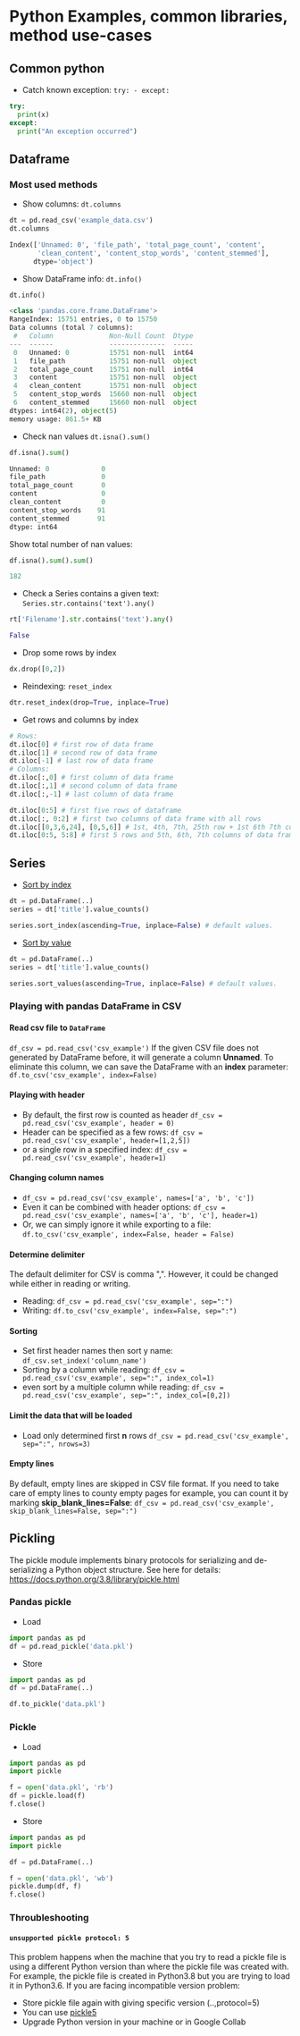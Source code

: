 # Python Examples, common libraries, method use-cases
## Common python

- Catch known exception: `try: - except:`

```python
try:
  print(x)
except:
  print("An exception occurred")
```

## Dataframe
### Most used methods
- Show columns: `dt.columns`

```python
dt = pd.read_csv('example_data.csv')
dt.columns

Index(['Unnamed: 0', 'file_path', 'total_page_count', 'content',
       'clean_content', 'content_stop_words', 'content_stemmed'],
      dtype='object')
```

- Show DataFrame info: `dt.info()`

```python
dt.info()

<class 'pandas.core.frame.DataFrame'>
RangeIndex: 15751 entries, 0 to 15750
Data columns (total 7 columns):
 #   Column              Non-Null Count  Dtype 
---  ------              --------------  ----- 
 0   Unnamed: 0          15751 non-null  int64 
 1   file_path           15751 non-null  object
 2   total_page_count    15751 non-null  int64 
 3   content             15751 non-null  object
 4   clean_content       15751 non-null  object
 5   content_stop_words  15660 non-null  object
 6   content_stemmed     15660 non-null  object
dtypes: int64(2), object(5)
memory usage: 861.5+ KB
```

- Check nan values `dt.isna().sum()`
  
```python
df.isna().sum()

Unnamed: 0             0
file_path              0
total_page_count       0
content                0
clean_content          0
content_stop_words    91
content_stemmed       91
dtype: int64
```

  Show total number of nan values:

  ```python
  df.isna().sum().sum()
  
  182
  ```
- Check a Series contains a given text: `Series.str.contains('text').any()`

```python
rt['Filename'].str.contains('text').any()

False
```

- Drop some rows by index

```python
dx.drop([0,2])
```

- Reindexing: `reset_index`

```python
dtr.reset_index(drop=True, inplace=True)
```

- Get rows and columns by index

```python
# Rows:
dt.iloc[0] # first row of data frame
dt.iloc[1] # second row of data frame
dt.iloc[-1] # last row of data frame
# Columns:
dt.iloc[:,0] # first column of data frame
dt.iloc[:,1] # second column of data frame
dt.iloc[:,-1] # last column of data frame

dt.iloc[0:5] # first five rows of dataframe
dt.iloc[:, 0:2] # first two columns of data frame with all rows
dt.iloc[[0,3,6,24], [0,5,6]] # 1st, 4th, 7th, 25th row + 1st 6th 7th columns.
dt.iloc[0:5, 5:8] # first 5 rows and 5th, 6th, 7th columns of data frame
```

## Series
- <a href="https://pandas.pydata.org/pandas-docs/stable/reference/api/pandas.DataFrame.sort_index.html#pandas.DataFrame.sort_index">Sort by index</a>
```python
dt = pd.DataFrame(..)
series = dt['title'].value_counts()

series.sort_index(ascending=True, inplace=False) # default values.
```

- <a href="https://pandas.pydata.org/pandas-docs/stable/reference/api/pandas.DataFrame.sort_values.html#pandas.DataFrame.sort_values">Sort by value</a>
```python
dt = pd.DataFrame(..)
series = dt['title'].value_counts()

series.sort_values(ascending=True, inplace=False) # default values.
```


### Playing with pandas DataFrame in CSV

#### Read csv file to `DataFrame`
`df_csv = pd.read_csv('csv_example')`
If the given CSV file does not generated by DataFrame before, it will generate a column **Unnamed**. To eliminate this column, we can save the DataFrame with an **index** parameter:
`df.to_csv('csv_example', index=False)`

#### Playing with header
- By default, the first row is counted as header
`df_csv = pd.read_csv('csv_example', header = 0)`
- Header can be specified as a few rows:
`df_csv = pd.read_csv('csv_example', header=[1,2,5])`
- or a single row in a specified index:
`df_csv = pd.read_csv('csv_example', header=1)`

#### Changing column names
- `df_csv = pd.read_csv('csv_example', names=['a', 'b', 'c'])`
- Even it can be combined with header options:
`df_csv = pd.read_csv('csv_example', names=['a', 'b', 'c'], header=1)`
- Or, we can simply ignore it while exporting to a file:
`df.to_csv('csv_example', index=False, header = False)`

#### Determine delimiter
The default delimiter for CSV is comma ",". However, it could be changed while either in reading or writing.
- Reading: 
`df_csv = pd.read_csv('csv_example', sep=":")`
- Writing:
`df.to_csv('csv_example', index=False, sep=":")`

#### Sorting
- Set first header names then sort y name:
`df_csv.set_index('column_name')`
- Sorting by a column while reading:
`df_csv = pd.read_csv('csv_example', sep=":", index_col=1)`
- even sort by a multiple column while reading:
`df_csv = pd.read_csv('csv_example', sep=":", index_col=[0,2])`

#### Limit the data that will be loaded
- Load only determined first **n** rows
`df_csv = pd.read_csv('csv_example', sep=":", nrows=3)`

#### Empty lines
By default, empty lines are skipped in CSV file format. If you need to take care of empty lines to county empty pages for example, you can count it by marking **skip_blank_lines=False**:
`df_csv = pd.read_csv('csv_example', skip_blank_lines=False, sep=":")`


## Pickling
The pickle module implements binary protocols for serializing and de-serializing a Python object structure. See here for details: https://docs.python.org/3.8/library/pickle.html

### Pandas pickle
  - Load
  
  ```python
  import pandas as pd
  df = pd.read_pickle('data.pkl')  
  ```

  - Store
  
  ```python
  import pandas as pd
  df = pd.DataFrame(..)
  
  df.to_pickle('data.pkl')
  ```
  
### Pickle
  - Load
  
  ```python
  import pandas as pd
  import pickle
  
  f = open('data.pkl', 'rb')
  df = pickle.load(f)
  f.close()
  ```

  - Store
  
  ```python
  import pandas as pd
  import pickle
  
  df = pd.DataFrame(..)
  
  f = open('data.pkl', 'wb')
  pickle.dump(df, f)
  f.close()
  ```
  
### Throubleshooting
  
#### `unsupported pickle protocol: 5`
  
This problem happens when the machine that you try to read a pickle file is using a different Python version than where the pickle file was created with. For example, the pickle file is created in Python3.8 but you are trying to load it in Python3.6. If you are facing incompatible version problem:
    
 - Store pickle file again with giving specific version (..,protocol=5)
 - You can use <a href="https://pypi.org/project/pickle5/">pickle5</a>
 - Upgrade Python version in your machine or in Google Collab

  
